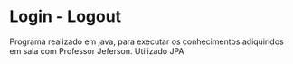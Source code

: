 # Login - Logout
Programa realizado em java, para executar os conhecimentos adiquiridos em sala com Professor Jeferson.
Utilizado JPA
